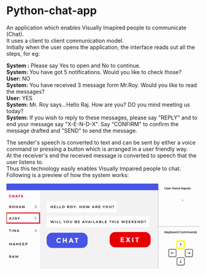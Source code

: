 # Python-chat-app

An application which enables Visually Imapired people to communicate (Chat).  
It uses a client to client communication model.  
Initially when the user opens the application, the interface reads out  all the steps, for eg:
  
**System :** Please say Yes to open and No to continue.   
**System:** You have got 5 notifications. Would you like to check those?  
**User:** NO  
**System:** You have received 3 message form Mr.Roy. Would you like to read the messages?  
**User:** YES  
**System:** Mr. Roy says...Hello Raj. How are you? DO you mind meeting us today?  
**System:** If you wish to reply to these messages, please say "REPLY" and to end your message say "X-E-N-D-X". Say "CONFIRM" to confirm the message drafted and "SEND"  to send the message.  
  
The sender's speech is converted to text and can be sent by either a voice command or pressing a button which is arranged in a user friendly way.  
At the receiver's end the received message is converted to speech that the user listens to.  
Thus this technology easily enables Visually Impaired people to chat.  
Following is a preview of how the system works:  
  
 ![PChat app preview](UI.gif)
